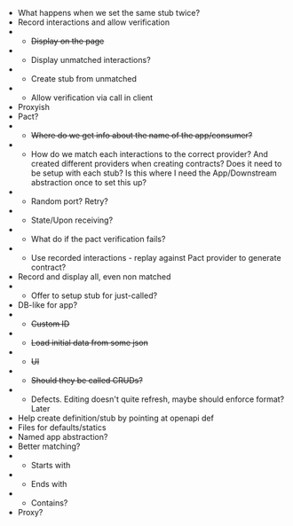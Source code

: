 - What happens when we set the same stub twice?
- Record interactions and allow verification
- - ~~Display on the page~~
- - Display unmatched interactions?
- - Create stub from unmatched
- - Allow verification via call in client
- Proxyish
- Pact?
- - ~~Where do we get info about the name of the app/consumer?~~
- - How do we match each interactions to the correct provider? And created different providers when creating contracts? Does it need to be setup with each stub? Is this where I need the App/Downstream abstraction once to set this up?
- - Random port? Retry?
- - State/Upon receiving?
- - What do if the pact verification fails?
- - Use recorded interactions - replay against Pact provider to generate contract?
- Record and display all, even non matched
- - Offer to setup stub for just-called?
- DB-like for app?
- - ~~Custom ID~~
- - ~~Load initial data from some json~~
- - ~~UI~~
- - ~~Should they be called CRUDs?~~
- - Defects. Editing doesn't quite refresh, maybe should enforce format? Later
- Help create definition/stub by pointing at openapi def
- Files for defaults/statics
- Named app abstraction?
- Better matching?
- - Starts with
- - Ends with
- - Contains?
- Proxy?
